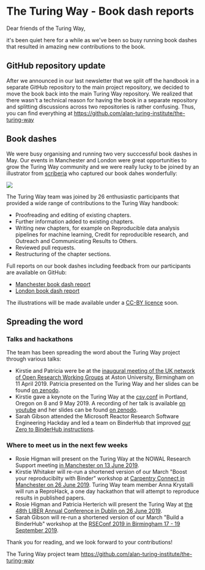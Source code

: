 # The Turing Way -  Book dash reports

Dear friends of the Turing Way,

it's been quiet here for a while as we've been so busy running book dashes that resulted in amazing new contributions to the book.

## GitHub repository update
After we announced in our last newsletter that we split off the handbook in a separate GitHub repository to the main project repository, we decided to move the book back into the main Turing Way repository. 
We realized that there wasn't a technical reason for having the book in a separate repository and splitting discussions across two repositories is rather confusing. 
Thus, you can find everything at https://github.com/alan-turing-institute/the-turing-way

## Book dashes 

We were busy organising and running two very succcessful book dashes in May. 
Our events in Manchester and London were great opportunities to grow the Turing Way community and we were really lucky to be joined by an illustrator from [scriberia](http://www.scriberia.co.uk/) who captured our book dahes wonderfully:

![](https://pbs.twimg.com/media/D6zGuPiW4AI3m8s.jpg)

The Turing Way team was joined by 26 enthusiastic participants that provided a wide range of contributions to the Turing Way handbook:
* Proofreading and editing of existing chapters.
* Further information added to existing chapters.
* Writing new chapters, for example on Reproducible data analysis pipelines for machine learning, Credit for reproducible research, and Outreach and Communicating Results to Others.
* Reviewed pull requests.
* Restructuring of the chapter sections.

Full reports on our book dashes including feedback from our participants are available on GitHub:
* [Manchester book dash report](https://github.com/alan-turing-institute/the-turing-way/blob/master/workshops/book-dash/book-dash-mcr-report.md)
* [London book dash report](https://github.com/alan-turing-institute/the-turing-way/blob/master/workshops/book-dash/book-dash-ldn-report.md)

The illustrations will be made available under a [CC-BY licence](https://creativecommons.org/licenses/by/4.0/) soon.

## Spreading the word
### Talks and hackathons
The team has been spreading the word about the Turing Way project through various talks:

* Kirstie and Patricia were be at the [inaugural meeting of the UK network of Open Research Working Groups](https://sites.google.com/view/ukoswg19) at Aston University, Birmingham on 11 April 2019. Patricia presented on the Turing Way and her slides can be found [on zenodo](http://doi.org/10.5281/zenodo.2634185).
* Kirstie gave a keynote on the Turing Way at the [csv,conf](https://csvconf.com/) in Portland, Oregon on 8 and 9 May 2019. A recording of her talk is available [on youtube](https://youtu.be/wZeoZaIV0VE) and her slides can be found [on zenodo](http://doi.org/10.5281/zenodo.2669548).
* Sarah Gibson attended the Microsoft Reactor Research Software Engineering Hackday and led a team on BinderHub that improved [our Zero to BinderHub instructions](https://github.com/alan-turing-institute/the-turing-way/blob/master/workshops/build-a-binderhub/workshop-presentations/zero-to-binderhub.md).

### Where to meet us in the next few weeks

* Rosie Higman will present on the Turing Way at the NOWAL Research Support meeting [in Manchester on 13 June 2019](https://www.nowal.ac.uk/research-support-open-research-exchange-experience-university-manchester).
* Kirstie Whitaker will re-run a shortened version of our March "Boost your reproducibilty with Binder" workshop at [Carpentry Connect in Manchester on 26 June 2019](https://www.software.ac.uk/ccmcr19/programme). 
Turing Way team member Anna Krystalli will run a ReproHack, a one day hackathon that will attempt to reproduce results in published papers.
* Rosie Higman and Patricia Herterich will present the Turing Way at [the 48th LIBER Annual Conference in Dublin on 26 June 2019](https://liberconference.eu/schedule/).
* Sarah Gibson will re-run a shortened version of our March "Build a BinderHub" workshop at the [RSEConf 2019 in Birmingham 17 - 19 September 2019](https://rse.ac.uk/conf2019/).


Thank you for reading, and we look forward to your contributions!

The Turing Way project team
https://github.com/alan-turing-institute/the-turing-way

